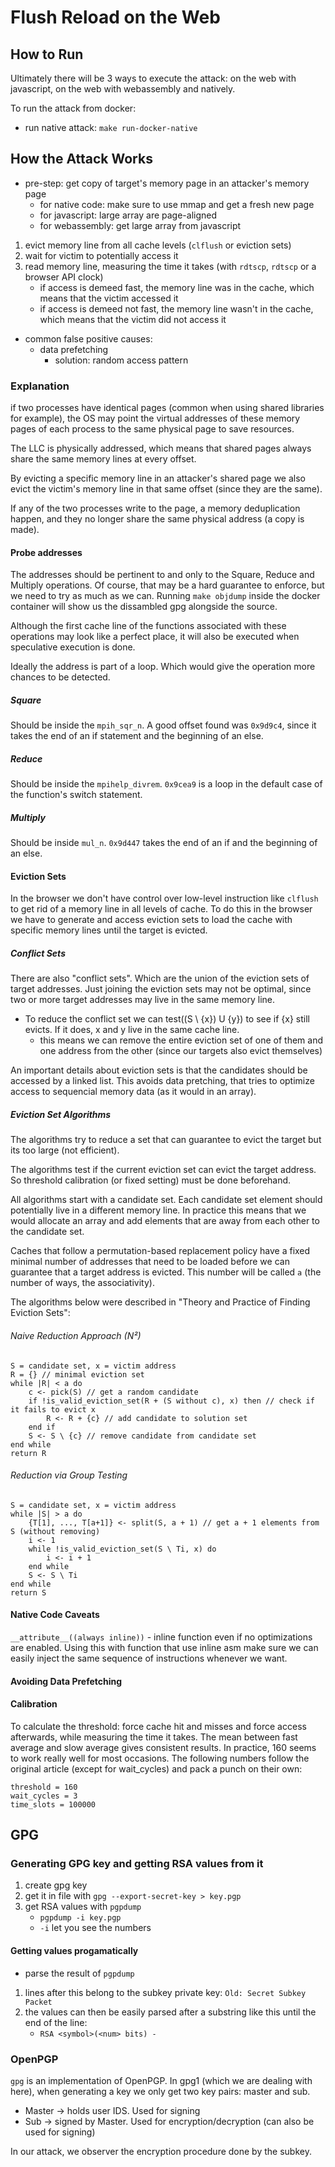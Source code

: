 # Flush Reload on the Web

## How to Run

Ultimately there will be 3 ways to execute the attack: on the web with javascript, on the web with webassembly and natively.

To run the attack from docker:
* run native attack: `make run-docker-native`

## How the Attack Works

* pre-step: get copy of target's memory page in an attacker's memory page
    * for native code: make sure to use mmap and get a fresh new page
    * for javascript: large array are page-aligned
    * for webassembly: get large array from javascript
1. evict memory line from all cache levels (`clflush` or eviction sets)
2. wait for victim to potentially access it
3. read memory line, measuring the time it takes (with `rdtscp`, `rdtscp` or a browser API clock)
    * if access is demeed fast, the memory line was in the cache, which means that the victim accessed it
    * if access is demeed not fast, the memory line wasn't in the cache, which means that the victim did not access it

* common false positive causes:
    * data prefetching
        * solution: random access pattern

### Explanation

if two processes have identical pages (common when using shared libraries for example), the OS may point the virtual addresses of these memory pages of each process to the same physical page to save resources.

The LLC is physically addressed, which means that shared pages always share the same memory lines at every offset.

By evicting a specific memory line in an attacker's shared page we also evict the victim's memory line in that same offset (since they are the same).

If any of the two processes write to the page, a memory deduplication happen, and they no longer share the same physical address (a copy is made).

#### Probe addresses

The addresses should be pertinent to and only to the Square, Reduce and Multiply operations. Of course, that may be a hard guarantee to enforce, but we need to try as much as we can. Running `make objdump` inside the docker container will show us the dissambled gpg alongside the source.

Although the first cache line of the functions associated with these operations may look like a perfect place, it will also be executed when speculative execution is done.

Ideally the address is part of a loop. Which would give the operation more chances to be detected.

##### Square

Should be inside the `mpih_sqr_n`. A good offset found was `0x9d9c4`, since it takes the end of an if statement and the beginning of an else.

##### Reduce

Should be inside the `mpihelp_divrem`. `0x9cea9` is a loop in the default case of the function's switch statement.

##### Multiply

Should be inside `mul_n`. `0x9d447` takes the end of an if and the beginning of an else.

#### Eviction Sets

In the browser we don't have control over low-level instruction like `clflush` to get rid of a memory line in all levels of cache. To do this in the browser we have to generate and access eviction sets to load the cache with specific memory lines until the target is evicted.

##### Conflict Sets

There are also "conflict sets". Which are the union of the eviction sets of target addresses.
Just joining the eviction sets may not be optimal, since two or more target addresses may live in the same memory line.

* To reduce the conflict set we can test((S \ {x}) U {y}) to see if {x} still evicts. If it does, x and y live in the same cache line.
    * this means we can remove the entire eviction set of one of them and one address from the other (since our targets also evict themselves)

An important details about eviction sets is that the candidates should be accessed by a linked list. This avoids data pretching, that tries to optimize access to sequencial memory data (as it would in an array).

##### Eviction Set Algorithms

The algorithms try to reduce a set that can guarantee to evict the target but its too large (not efficient).

The algorithms test if the current eviction set can evict the target address. So threshold calibration (or fixed setting) must be done beforehand.

All algorithms start with a candidate set. Each candidate set element should potentially live in a different memory line. In practice this means that we would allocate an array and add elements that are <cache line> away from each other to the candidate set.

Caches that follow a permutation-based replacement policy have a fixed minimal number of addresses that need to be loaded before we can guarantee that a target address is evicted. This number will be called `a` (the number of ways, the associativity).

The algorithms below were described in "Theory and Practice of Finding Eviction Sets":

###### Naive Reduction Approach (N²)

```
S = candidate set, x = victim address
R = {} // minimal eviction set
while |R| < a do
    c <- pick(S) // get a random candidate
    if !is_valid_eviction_set(R + (S without c), x) then // check if it fails to evict x
        R <- R + {c} // add candidate to solution set
    end if
    S <- S \ {c} // remove candidate from candidate set
end while
return R
```

###### Reduction via Group Testing

```
S = candidate set, x = victim address
while |S| > a do
    {T[1], ..., T[a+1]} <- split(S, a + 1) // get a + 1 elements from S (without removing)
    i <- 1
    while !is_valid_eviction_set(S \ Ti, x) do
        i <- i + 1
    end while
    S <- S \ Ti
end while
return S
```

#### Native Code Caveats

`__attribute__((always inline))` - inline function even if no optimizations are enabled. Using this with function that use inline asm make sure we can easily inject the same sequence of instructions whenever we want.

#### Avoiding Data Prefetching

#### Calibration

To calculate the threshold: force cache hit and misses and force access afterwards, while measuring the time it takes. The mean between fast average and slow average gives consistent results.
In practice, 160 seems to work really well for most occasions. The following numbers follow the original article (except for wait_cycles) and pack a punch on their own:

```
threshold = 160
wait_cycles = 3
time_slots = 100000
```

## GPG

### Generating GPG key and getting RSA values from it

1. create gpg key
2. get it in file with `gpg --export-secret-key > key.pgp`
3. get RSA values with `pgpdump`
    * `pgpdump -i key.pgp`
    * `-i` let you see the numbers

#### Getting values progamatically

* parse the result of `pgpdump`
1. lines after this belong to the subkey private key: `Old: Secret Subkey Packet`
2. the values can then be easily parsed after a substring like this until the end of the line:
    * `RSA <symbol>(<num> bits) - `

### OpenPGP

`gpg` is an implementation of OpenPGP. In gpg1 (which we are dealing with here), when generating a key we only get two key pairs: master and sub.
* Master -> holds user IDS. Used for signing
* Sub -> signed by Master. Used for encryption/decryption (can also be used for signing)

In our attack, we observer the encryption procedure done by the subkey.
